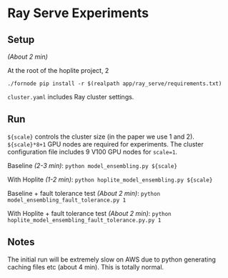 # Ray Serve Experiments

## Setup 

_(About 2 min)_

At the root of the hoplite project,
2
```
./fornode pip install -r $(realpath app/ray_serve/requirements.txt)
```

`cluster.yaml` includes Ray cluster settings.

## Run

`${scale}` controls the cluster size (in the paper we use 1 and 2). `${scale}*8+1` GPU nodes are required for experiments. The cluster configuration file includes 9 V100 GPU nodes for `scale=1`.

Baseline _(2-3 min)_: `python model_ensembling.py ${scale}`

With Hoplite _(1-2 min)_: `python hoplite_model_ensembling.py ${scale}`

Baseline + fault tolerance test _(About 2 min)_: `python model_ensembling_fault_tolerance.py 1`

With Hoplite + fault tolerance test _(About 2 min)_: `python hoplite_model_ensembling_fault_tolerance.py.py 1`


## Notes

The initial run will be extremely slow on AWS due to python generating caching files etc (about 4 min). This is totally normal.
